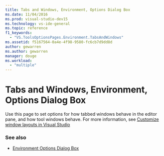 ```yaml
---
title: Tabs and Windows, Environment, Options Dialog Box
ms.date: 11/04/2016
ms.prod: visual-studio-dev15
ms.technology: vs-ide-general
ms.topic: reference
f1_keywords:
  - "VS.ToolsOptionsPages.Environment.TabsAndWindows"
ms.assetid: f5167564-0a4e-4f98-9580-fc6cb7d9dd8d
author: gewarren
ms.author: gewarren
manager: douge
ms.workload:
  - "multiple"
---
```

# Tabs and Windows, Environment, Options Dialog Box

Use this page to set options for how tabbed windows behave in the editor pane, and how tool windows behave. For more information, see [Customize window layouts in Visual Studio](../../ide/customizing-window-layouts-in-visual-studio.md)

### See also

- [Environment Options Dialog Box](../../ide/reference/environment-options-dialog-box.md)